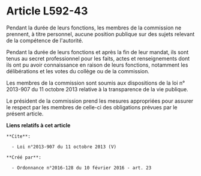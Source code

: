 # Article L592-43

Pendant la durée de leurs fonctions, les membres de la commission ne prennent, à titre personnel, aucune position publique
sur des sujets relevant de la compétence de l'autorité. 

Pendant la durée de leurs fonctions et après la fin de leur mandat, ils sont tenus au secret professionnel pour les faits,
actes et renseignements dont ils ont pu avoir connaissance en raison de leurs fonctions, notamment les délibérations et les
votes du collège ou de la commission. 

Les membres de la commission sont soumis aux dispositions de la loi n° 2013-907 du 11 octobre 2013 relative à la transparence
de la vie publique. 

Le président de la commission prend les mesures appropriées pour assurer le respect par les membres de celle-ci des
obligations prévues par le présent article.

**Liens relatifs à cet article**

	**Cite**:

	  - Loi n°2013-907 du 11 octobre 2013 (V)

	**Créé par**:

	  - Ordonnance n°2016-128 du 10 février 2016 - art. 23
